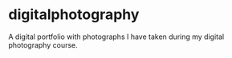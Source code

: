 # digitalphotography
A digital portfolio with photographs I have taken during my digital photography course. 
